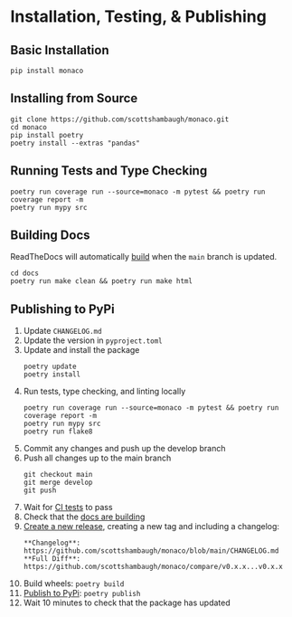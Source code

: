 # Installation, Testing, & Publishing

## Basic Installation

```
pip install monaco
```

## Installing from Source

```
git clone https://github.com/scottshambaugh/monaco.git
cd monaco
pip install poetry
poetry install --extras "pandas"
```

## Running Tests and Type Checking

```
poetry run coverage run --source=monaco -m pytest && poetry run coverage report -m 
poetry run mypy src
```

## Building Docs

ReadTheDocs will automatically [build](https://readthedocs.org/projects/monaco/builds/) when the `main` branch is updated.
```
cd docs
poetry run make clean && poetry run make html
```

## Publishing to PyPi

1) Update `CHANGELOG.md`
2) Update the version in `pyproject.toml`
3) Update and install the package
    ```
    poetry update
    poetry install
    ```
4) Run tests, type checking, and linting locally
    ```
    poetry run coverage run --source=monaco -m pytest && poetry run coverage report -m 
    poetry run mypy src
    poetry run flake8
    ```
5) Commit any changes and push up the develop branch
6) Push all changes up to the main branch
    ```
    git checkout main
    git merge develop
    git push
    ```
7) Wait for [CI tests](https://github.com/scottshambaugh/monaco/actions) to pass
8) Check that the [docs are building](https://readthedocs.org/projects/monaco/builds/)
9) [Create a new release](https://github.com/scottshambaugh/monaco/releases), creating a new tag and including a changelog:    
    ```
    **Changelog**: https://github.com/scottshambaugh/monaco/blob/main/CHANGELOG.md    
    **Full Diff**: https://github.com/scottshambaugh/monaco/compare/v0.x.x...v0.x.x
    ```
10) Build wheels: `poetry build`
11) [Publish to PyPi](https://pypi.org/project/monaco/): `poetry publish`
12) Wait 10 minutes to check that the package has updated
